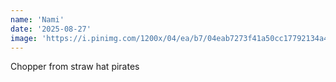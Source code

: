 ```yaml
---
name: 'Nami'
date: '2025-08-27'
image: 'https://i.pinimg.com/1200x/04/ea/b7/04eab7273f41a50cc17792134a41b428.jpg'
---
```


Chopper from straw hat pirates